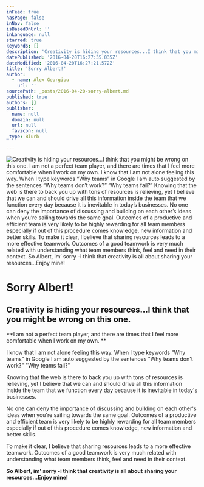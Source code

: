 ```yaml
---
inFeed: true
hasPage: false
inNav: false
isBasedOnUrl: ''
inLanguage: null
starred: true
keywords: []
description: 'Creativity is hiding your resources...I think that you might be wrong on this one. I am not a perfect team player, and there are times that I feel more comfortable when I work on my own. I know that I am not alone feeling this way. When I type keywords “Why teams” in Google I am auto suggested by the sentences “Why teams don’t work?” “Why teams fail?” Knowing that the web is there to back you up with tons of resources is relieving, yet I believe that we can and should drive all this information inside the team that we function every day because it is inevitable in today’s businesses. No one can deny the importance of discussing and building on each other’s ideas when you’re sailing towards the same goal. Outcomes of a productive and efficient team is very likely to be highly rewarding for all team members especially if out of this procedure comes knowledge, new information and better skills. To make it clear, I believe that sharing resources leads to a more effective teamwork. Outcomes of a good teamwork is very much related with understanding what team members think, feel and need in their context. So Albert, im’ sorry -i think that creativity is all about sharing your resources...Enjoy mine!'
datePublished: '2016-04-20T16:27:35.035Z'
dateModified: '2016-04-20T16:27:21.572Z'
title: 'Sorry Albert!'
author:
  - name: Alex Georgiou
    url: ''
sourcePath: _posts/2016-04-20-sorry-albert.md
published: true
authors: []
publisher:
  name: null
  domain: null
  url: null
  favicon: null
_type: Blurb

---
```

![Creativity is hiding your resources...I think that you might be wrong on this one. I am not a perfect team player, and there are times that I feel more comfortable when I work on my own. I know that I am not alone feeling this way. When I type keywords “Why teams” in Google I am auto suggested by the sentences “Why teams don’t work?” “Why teams fail?” Knowing that the web is there to back you up with tons of resources is relieving, yet I believe that we can and should drive all this information inside the team that we function every day because it is inevitable in today’s businesses. No one can deny the importance of discussing and building on each other’s ideas when you’re sailing towards the same goal. Outcomes of a productive and efficient team is very likely to be highly rewarding for all team members especially if out of this procedure comes knowledge, new information and better skills. To make it clear, I believe that sharing resources leads to a more effective teamwork. Outcomes of a good teamwork is very much related with understanding what team members think, feel and need in their context. So Albert, im’ sorry -i think that creativity is all about sharing your resources...Enjoy mine!](https://the-grid-user-content.s3-us-west-2.amazonaws.com/7b822521-0de5-4333-81ac-fceecc275055.jpg)

# Sorry Albert!

## Creativity is hiding your resources...I think that you might be wrong on this one.

**I am not a perfect team player, and there are times that I feel more comfortable when I work on my own. **

I know that I am not alone feeling this way. When I type keywords "Why teams" in Google I am auto suggested by the sentences "Why teams don't work?" "Why teams fail?" 

Knowing that the web is there to back you up with tons of resources is relieving, yet I believe that we can and should drive all this information inside the team that we function every day because it is inevitable in today's businesses.

No one can deny the importance of discussing and building on each other's ideas when you're sailing towards the same goal. Outcomes of a productive and efficient team is very likely to be highly rewarding for all team members especially if out of this procedure comes knowledge, new information and better skills.

To make it clear, I believe that sharing resources leads to a more effective teamwork. Outcomes of a good teamwork is very much related with understanding what team members think, feel and need in their context.

**So Albert, im' sorry -i think that creativity is all about sharing your resources...Enjoy mine!**